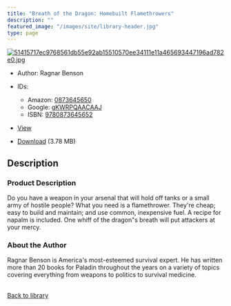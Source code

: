 ```yaml
---
title: "Breath of the Dragon: Homebuilt Flamethrowers"
description: ""
featured_image: "/images/site/library-header.jpg"
type: page
---
```


<a href="https://drive.google.com/file/d/1i95r0U_P0PJO1ElSEabaNtdoEfxn915q/view" target="_blank">![51415717ec9768561db55e92ab15510570ee34111e11a465693447196ad782e0.jpg](/images/library/51415717ec9768561db55e92ab15510570ee34111e11a465693447196ad782e0.jpg)</a>
* Author: Ragnar Benson
* IDs:
  * Amazon: <a href="https://www.amazon.com/dp/0873645650" target="_blank">0873645650</a>
  * Google: <a href="https://books.google.com/books?id=gKWRPQAACAAJ" target="_blank">gKWRPQAACAAJ</a>
  * ISBN: <a href="https://www.worldcat.org/isbn/9780873645652" target="_blank">9780873645652</a>
* <a href="https://drive.google.com/file/d/1i95r0U_P0PJO1ElSEabaNtdoEfxn915q/view" target="_blank">View</a>

* [Download](https://drive.google.com/uc?export=download&id=1i95r0U_P0PJO1ElSEabaNtdoEfxn915q) (3.78 MB)

## Description<div>
<h3>Product Description</h3>
<p>Do you have a weapon in your arsenal that will hold off tanks or a small army of hostile people? What you need is a flamethrower. They're cheap; easy to build and maintain; and use common, inexpensive fuel. A recipe for napalm is included. One whiff of the dragon"s breath will put attackers at your mercy.</p>
<h3>About the Author</h3>
<p>Ragnar Benson is America's most-esteemed survival expert. He has written more than 20 books for Paladin throughout the years on a variety of topics covering everything from weapons to politics to survival medicine.</p></div>

<br />[Back to library](/library/)
